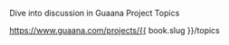Dive into discussion in Guaana Project Topics

https://www.guaana.com/projects/{{ book.slug }}/topics

